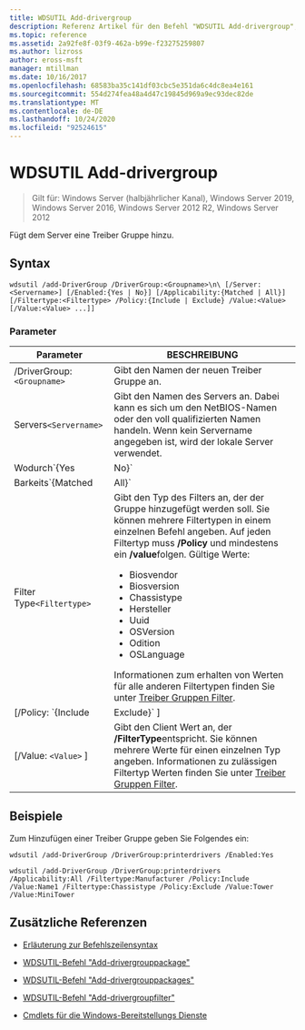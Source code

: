```yaml
---
title: WDSUTIL Add-drivergroup
description: Referenz Artikel für den Befehl "WDSUTIL Add-drivergroup", durch den dem Server eine Treiber Gruppe hinzugefügt wird.
ms.topic: reference
ms.assetid: 2a92fe8f-03f9-462a-b99e-f23275259807
ms.author: lizross
author: eross-msft
manager: mtillman
ms.date: 10/16/2017
ms.openlocfilehash: 68583ba35c141df03cbc5e351da6c4dc8ea4e161
ms.sourcegitcommit: 554d274fea48a4d47c19845d969a9ec93dec82de
ms.translationtype: MT
ms.contentlocale: de-DE
ms.lasthandoff: 10/24/2020
ms.locfileid: "92524615"
---
```

# <a name="wdsutil-add-drivergroup"></a>WDSUTIL Add-drivergroup

> Gilt für: Windows Server (halbjährlicher Kanal), Windows Server 2019, Windows Server 2016, Windows Server 2012 R2, Windows Server 2012

Fügt dem Server eine Treiber Gruppe hinzu.

## <a name="syntax"></a>Syntax

```
wdsutil /add-DriverGroup /DriverGroup:<Groupname>\n\ [/Server:<Servername>] [/Enabled:{Yes | No}] [/Applicability:{Matched | All}] [/Filtertype:<Filtertype> /Policy:{Include | Exclude} /Value:<Value> [/Value:<Value> ...]]
```

### <a name="parameters"></a>Parameter

| Parameter | BESCHREIBUNG |
|--|--|
| /DriverGroup:`<Groupname>` | Gibt den Namen der neuen Treiber Gruppe an. |
| Servers`<Servername>` | Gibt den Namen des Servers an. Dabei kann es sich um den NetBIOS-Namen oder den voll qualifizierten Namen handeln. Wenn kein Servername angegeben ist, wird der lokale Server verwendet. |
| Wodurch`{Yes|No}` | Aktiviert oder deaktiviert das Paket. |
| Barkeits`{Matched|All}` | Gibt an, welche Pakete installiert werden sollen, wenn die Filterkriterien erfüllt sind. **Übereinstimmende** bedeutet, dass nur die Treiber Pakete installiert werden, die mit einer Client-e- **Alle** bedeutet, dass alle Pakete unabhängig von Ihrer Hardware auf Clients installiert werden. |
| Filter Type`<Filtertype>` | Gibt den Typ des Filters an, der der Gruppe hinzugefügt werden soll. Sie können mehrere Filtertypen in einem einzelnen Befehl angeben. Auf jeden Filtertyp muss **/Policy** und mindestens ein **/value**folgen. Gültige Werte:<ul><li>Biosvendor</li><li>Biosversion</li><li>Chassistype</li><li>Hersteller</li><li>Uuid</li><li>OSVersion</li><li>Odition</li><li>OSLanguage</li></ul> Informationen zum erhalten von Werten für alle anderen Filtertypen finden Sie unter [Treiber Gruppen Filter](https://docs.microsoft.com/previous-versions/windows/it-pro/windows-server-2008-R2-and-2008/dd759191(v=ws.11)). |
| [/Policy: `{Include|Exclude}` ] | Gibt die Richtlinie an, die für den Filter festgelegt werden soll. Wenn **/Policy** auf **include**festgelegt ist, können Client Computer, die dem Filter entsprechen, die Treiber in dieser Gruppe installieren. Wenn **/Policy** auf **Exclude**festgelegt ist, sind Client Computer, die dem Filter entsprechen, nicht berechtigt, die Treiber in dieser Gruppe zu installieren. |
| [/Value: `<Value>` ] | Gibt den Client Wert an, der **/FilterType**entspricht. Sie können mehrere Werte für einen einzelnen Typ angeben. Informationen zu zulässigen Filtertyp Werten finden Sie unter [Treiber Gruppen Filter](https://docs.microsoft.com/previous-versions/windows/it-pro/windows-server-2008-R2-and-2008/dd759191(v=ws.11)). |

## <a name="examples"></a>Beispiele

Zum Hinzufügen einer Treiber Gruppe geben Sie Folgendes ein:

```
wdsutil /add-DriverGroup /DriverGroup:printerdrivers /Enabled:Yes
```

```
wdsutil /add-DriverGroup /DriverGroup:printerdrivers /Applicability:All /Filtertype:Manufacturer /Policy:Include /Value:Name1 /Filtertype:Chassistype /Policy:Exclude /Value:Tower /Value:MiniTower
```

## <a name="additional-references"></a>Zusätzliche Referenzen

- [Erläuterung zur Befehlszeilensyntax](command-line-syntax-key.md)

- [WDSUTIL-Befehl "Add-drivergrouppackage"](wdsutil-add-drivergrouppackage.md)

- [WDSUTIL-Befehl "Add-drivergrouppackages"](wdsutil-add-drivergrouppackages.md)

- [WDSUTIL-Befehl "Add-drivergroupfilter"](wdsutil-add-drivergroupfilter.md)

- [Cmdlets für die Windows-Bereitstellungs Dienste](/powershell/module/wds)
